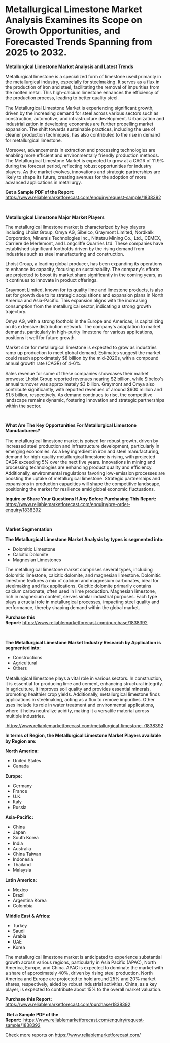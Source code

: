 <p><h1>Metallurgical Limestone Market Analysis Examines its Scope on Growth Opportunities, and Forecasted Trends Spanning from 2025 to 2032.</h1></p><p><strong>Metallurgical Limestone Market Analysis and Latest Trends</strong></p>
<p><p>Metallurgical limestone is a specialized form of limestone used primarily in the metallurgical industry, especially for steelmaking. It serves as a flux in the production of iron and steel, facilitating the removal of impurities from the molten metal. This high-calcium limestone enhances the efficiency of the production process, leading to better quality steel.</p><p>The Metallurgical Limestone Market is experiencing significant growth, driven by the increasing demand for steel across various sectors such as construction, automotive, and infrastructure development. Urbanization and industrialization in developing economies are further propelling market expansion. The shift towards sustainable practices, including the use of cleaner production techniques, has also contributed to the rise in demand for metallurgical limestone.</p><p>Moreover, advancements in extraction and processing technologies are enabling more efficient and environmentally friendly production methods. The Metallurgical Limestone Market is expected to grow at a CAGR of 11.9% during the forecast period, reflecting robust opportunities for industry players. As the market evolves, innovations and strategic partnerships are likely to shape its future, creating avenues for the adoption of more advanced applications in metallurgy.</p></p>
<p><strong>Get a Sample PDF of the Report:&nbsp;</strong> <a href="https://www.reliablemarketforecast.com/enquiry/request-sample/1838392?utm_campaign=2932&utm_medium=2&utm_source=Github&utm_content=ia&utm_term=03042025&utm_id=metallurgical-limestone">https://www.reliablemarketforecast.com/enquiry/request-sample/1838392</a></p>
<p>&nbsp;</p>
<p><strong>Metallurgical Limestone Major Market Players</strong></p>
<p><p>The metallurgical limestone market is characterized by key players including Lhoist Group, Omya AG, Sibelco, Graymont Limited, Nordkalk Corporation, Minerals Technologies Inc., Nittetsu Mining Co., Ltd., CEMEX, Carriere de Merlemont, and Longcliffe Quarries Ltd. These companies have established significant footholds driven by the rising demand from industries such as steel manufacturing and construction.</p><p>Lhoist Group, a leading global producer, has been expanding its operations to enhance its capacity, focusing on sustainability. The company's efforts are projected to boost its market share significantly in the coming years, as it continues to innovate in product offerings.</p><p>Graymont Limited, known for its quality lime and limestone products, is also set for growth due to its strategic acquisitions and expansion plans in North America and Asia-Pacific. This expansion aligns with the increasing consumption from the metallurgical sector, indicating a strong growth trajectory.</p><p>Omya AG, with a strong foothold in the Europe and Americas, is capitalizing on its extensive distribution network. The company's adaptation to market demands, particularly in high-purity limestone for various applications, positions it well for future growth.</p><p>Market size for metallurgical limestone is expected to grow as industries ramp up production to meet global demand. Estimates suggest the market could reach approximately $8 billion by the mid-2020s, with a compound annual growth rate (CAGR) of 4-6%.</p><p>Sales revenue for some of these companies showcases their market prowess: Lhoist Group reported revenues nearing $2 billion, while Sibelco's annual turnover was approximately $3 billion. Graymont and Omya also contribute significantly, with reported revenues of around $600 million and $1.5 billion, respectively. As demand continues to rise, the competitive landscape remains dynamic, fostering innovation and strategic partnerships within the sector.</p></p>
<p>&nbsp;</p>
<p><strong>What Are The Key Opportunities For Metallurgical Limestone Manufacturers?</strong></p>
<p><p>The metallurgical limestone market is poised for robust growth, driven by increased steel production and infrastructure development, particularly in emerging economies. As a key ingredient in iron and steel manufacturing, demand for high-quality metallurgical limestone is rising, with projected CAGR exceeding 5% over the next five years. Innovations in mining and processing technologies are enhancing product quality and efficiency. Additionally, environmental regulations favoring low-emission processes are boosting the uptake of metallurgical limestone. Strategic partnerships and expansions in production capacities will shape the competitive landscape, positioning the market for resilience amid global economic fluctuations.</p></p>
<p><strong>Inquire or Share Your Questions If Any Before Purchasing This Report:</strong> <a href="https://www.reliablemarketforecast.com/enquiry/pre-order-enquiry/1838392?utm_campaign=2932&utm_medium=2&utm_source=Github&utm_content=ia&utm_term=03042025&utm_id=metallurgical-limestone">https://www.reliablemarketforecast.com/enquiry/pre-order-enquiry/1838392</a></p>
<p>&nbsp;</p>
<p><strong>Market Segmentation</strong></p>
<p><strong>The Metallurgical Limestone Market Analysis by types is segmented into:</strong></p>
<p><ul><li>Dolomitic Limestone</li><li>Calcitic Dolomite</li><li>Magnesian Limestones</li></ul></p>
<p><p>The metallurgical limestone market comprises several types, including dolomitic limestone, calcitic dolomite, and magnesian limestone. Dolomitic limestone features a mix of calcium and magnesium carbonates, ideal for steelmaking and flux applications. Calcitic dolomite primarily contains calcium carbonate, often used in lime production. Magnesian limestone, rich in magnesium content, serves similar industrial purposes. Each type plays a crucial role in metallurgical processes, impacting steel quality and performance, thereby shaping demand within the global market.</p></p>
<p><strong>Purchase this Report:&nbsp;</strong><a href="https://www.reliablemarketforecast.com/purchase/1838392?utm_campaign=2932&utm_medium=2&utm_source=Github&utm_content=ia&utm_term=03042025&utm_id=metallurgical-limestone">https://www.reliablemarketforecast.com/purchase/1838392</a></p>
<p>&nbsp;</p>
<p><strong>The Metallurgical Limestone Market Industry Research by Application is segmented into:</strong></p>
<p><ul><li>Constructions</li><li>Agricultural</li><li>Others</li></ul></p>
<p><p>Metallurgical limestone plays a vital role in various sectors. In construction, it is essential for producing lime and cement, enhancing structural integrity. In agriculture, it improves soil quality and provides essential minerals, promoting healthier crop yields. Additionally, metallurgical limestone finds applications in steelmaking, acting as a flux to remove impurities. Other uses include its role in water treatment and environmental applications, where it helps neutralize acidity, making it a versatile material across multiple industries.</p></p>
<p><a href="https://www.reliablemarketforecast.com/metallurgical-limestone-r1838392?utm_campaign=2932&utm_medium=2&utm_source=Github&utm_content=ia&utm_term=03042025&utm_id=metallurgical-limestone">&nbsp;https://www.reliablemarketforecast.com/metallurgical-limestone-r1838392</a></p>
<p><strong>In terms of Region, the Metallurgical Limestone Market Players available by Region are:</strong></p>
<p>
    <p> <strong> North America: </strong>
        <ul>
            <li>United States</li>
            <li>Canada</li>
        </ul>
        </p> 
    <p> <strong> Europe: </strong>
        <ul>
            <li>Germany</li>
            <li>France</li>
            <li>U.K.</li>
            <li>Italy</li>
            <li>Russia</li>
        </ul>
        </p> 
    <p> <strong> Asia-Pacific: </strong>
        <ul>
            <li>China</li>
            <li>Japan</li>
            <li>South Korea</li>
            <li>India</li>
            <li>Australia</li>
            <li>China Taiwan</li>
            <li>Indonesia</li>
            <li>Thailand</li>
            <li>Malaysia</li>
        </ul>
        </p> 
    <p> <strong> Latin America: </strong>
        <ul>
            <li>Mexico</li>
            <li>Brazil</li>
            <li>Argentina Korea</li>
            <li>Colombia</li>
        </ul>
        </p> 
    <p> <strong> Middle East & Africa: </strong>
        <ul>
            <li>Turkey</li>
            <li>Saudi</li>
            <li>Arabia</li>
            <li>UAE</li>
            <li>Korea</li>
        </ul>
    </p>
    </p>
<p><p>The metallurgical limestone market is anticipated to experience substantial growth across various regions, particularly in Asia Pacific (APAC), North America, Europe, and China. APAC is expected to dominate the market with a share of approximately 40%, driven by rising steel production. North America and Europe are projected to hold around 25% and 20% market shares, respectively, aided by robust industrial activities. China, as a key player, is expected to contribute about 15% to the overall market valuation.</p></p>
<p><strong>Purchase this Report: </strong><a href="https://www.reliablemarketforecast.com/purchase/1838392?utm_campaign=2932&utm_medium=2&utm_source=Github&utm_content=ia&utm_term=03042025&utm_id=metallurgical-limestone">https://www.reliablemarketforecast.com/purchase/1838392</a></p>
<p>&nbsp;<strong>Get a Sample PDF of the Report:&nbsp;&nbsp;</strong><a href="https://www.reliablemarketforecast.com/enquiry/request-sample/1838392?utm_campaign=2932&utm_medium=2&utm_source=Github&utm_content=ia&utm_term=03042025&utm_id=metallurgical-limestone">https://www.reliablemarketforecast.com/enquiry/request-sample/1838392</a></p>
<p><strong></strong></p>
<p>Check more reports on <a href="https://www.reliablemarketforecast.com/?utm_campaign=2932&utm_medium=2&utm_source=Github&utm_content=ia&utm_term=03042025&utm_id=metallurgical-limestone">https://www.reliablemarketforecast.com/</a></p>